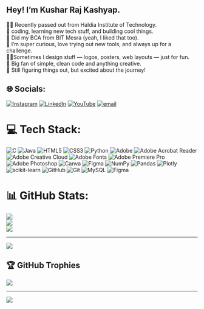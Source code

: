  ## Hey! I’m Kushar Raj Kashyap.

👨‍🎓 Recently passed out from Haldia Institute of Technology.<br/>
🧠 coding, learning new tech stuff, and building cool things.<br/>
🏫 Did my BCA from BIT Mesra (yeah, I liked that too).<br/>
👀 I’m super curious, love trying out new tools, and always up for a challenge.<br/>
👨‍💻Sometimes I design stuff — logos, posters, web layouts — just for fun.<br/>
🍃 Big fan of simple, clean code and anything creative.<br/>
💫 Still figuring things out, but excited about the journey!<br/>


## 🌐 Socials:
[![Instagram](https://img.shields.io/badge/Instagram-%23E4405F.svg?logo=Instagram&logoColor=white)](https://instagram.com/iamkrk11) [![LinkedIn](https://img.shields.io/badge/LinkedIn-%230077B5.svg?logo=linkedin&logoColor=white)](https://linkedin.com/in/kushar-raj-kashyap) [![YouTube](https://img.shields.io/badge/YouTube-%23FF0000.svg?logo=YouTube&logoColor=white)](https://youtube.com/@https://www.youtube.com/channel/UCHm7jxW533dBOwrGGkX0OpA) [![email](https://img.shields.io/badge/Email-D14836?logo=gmail&logoColor=white)](mailto:kusharraj11@gmail.com) 

# 💻 Tech Stack:
![C](https://img.shields.io/badge/c-%2300599C.svg?style=for-the-badge&logo=c&logoColor=white) ![Java](https://img.shields.io/badge/java-%23ED8B00.svg?style=for-the-badge&logo=openjdk&logoColor=white) ![HTML5](https://img.shields.io/badge/html5-%23E34F26.svg?style=for-the-badge&logo=html5&logoColor=white) ![CSS3](https://img.shields.io/badge/css3-%231572B6.svg?style=for-the-badge&logo=css3&logoColor=white) ![Python](https://img.shields.io/badge/python-3670A0?style=for-the-badge&logo=python&logoColor=ffdd54) ![Adobe](https://img.shields.io/badge/adobe-%23FF0000.svg?style=for-the-badge&logo=adobe&logoColor=white) ![Adobe Acrobat Reader](https://img.shields.io/badge/Adobe%20Acrobat%20Reader-EC1C24.svg?style=for-the-badge&logo=Adobe%20Acrobat%20Reader&logoColor=white) ![Adobe Creative Cloud](https://img.shields.io/badge/Adobe%20Creative%20Cloud-DA1F26.svg?style=for-the-badge&logo=Adobe%20Creative%20Cloud&logoColor=white) ![Adobe Fonts](https://img.shields.io/badge/Adobe%20Fonts-000B1D.svg?style=for-the-badge&logo=Adobe%20Fonts&logoColor=white) ![Adobe Premiere Pro](https://img.shields.io/badge/Adobe%20Premiere%20Pro-9999FF.svg?style=for-the-badge&logo=Adobe%20Premiere%20Pro&logoColor=white) ![Adobe Photoshop](https://img.shields.io/badge/adobe%20photoshop-%2331A8FF.svg?style=for-the-badge&logo=adobe%20photoshop&logoColor=white) ![Canva](https://img.shields.io/badge/Canva-%2300C4CC.svg?style=for-the-badge&logo=Canva&logoColor=white) ![Figma](https://img.shields.io/badge/figma-%23F24E1E.svg?style=for-the-badge&logo=figma&logoColor=white) ![NumPy](https://img.shields.io/badge/numpy-%23013243.svg?style=for-the-badge&logo=numpy&logoColor=white) ![Pandas](https://img.shields.io/badge/pandas-%23150458.svg?style=for-the-badge&logo=pandas&logoColor=white) ![Plotly](https://img.shields.io/badge/Plotly-%233F4F75.svg?style=for-the-badge&logo=plotly&logoColor=white) ![scikit-learn](https://img.shields.io/badge/scikit--learn-%23F7931E.svg?style=for-the-badge&logo=scikit-learn&logoColor=white) ![GitHub](https://img.shields.io/badge/github-%23121011.svg?style=for-the-badge&logo=github&logoColor=white) ![Git](https://img.shields.io/badge/git-%23F05033.svg?style=for-the-badge&logo=git&logoColor=white) ![MySQL](https://img.shields.io/badge/mysql-4479A1.svg?style=for-the-badge&logo=mysql&logoColor=white) ![Figma](https://img.shields.io/badge/figma-%23F24E1E.svg?style=for-the-badge&logo=figma&logoColor=white)

# 📊 GitHub Stats:
![](https://github-readme-stats.vercel.app/api?username=Kusharraj11&theme=dark&hide_border=false&include_all_commits=false&count_private=false)<br/>
![](https://nirzak-streak-stats.vercel.app/?user=Kusharraj11&theme=dark&hide_border=false)<br/>
![](https://github-readme-stats.vercel.app/api/top-langs/?username=Kusharraj11&theme=dark&hide_border=false&include_all_commits=false&count_private=false&layout=compact)

---
[![](https://visitcount.itsvg.in/api?id=Kusharraj11&icon=0&color=0)](https://visitcount.itsvg.in)




## 🏆 GitHub Trophies
![](https://github-profile-trophy.vercel.app/?username=Kusharraj11&theme=transparent&no-frame=false&no-bg=true&margin-w=4)

---
[![](https://visitcount.itsvg.in/api?id=Kusharraj11&icon=0&color=11)](https://visitcount.itsvg.in)

